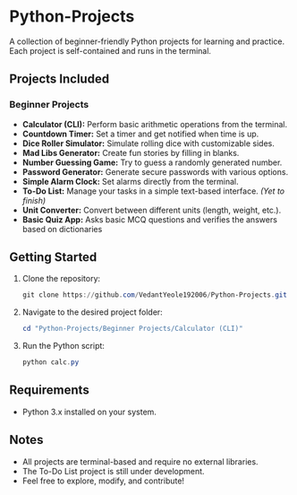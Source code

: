 # Python-Projects

A collection of beginner-friendly Python projects for learning and practice. Each project is self-contained and runs in the terminal.

## Projects Included
### Beginner Projects
- **Calculator (CLI):** Perform basic arithmetic operations from the terminal.
- **Countdown Timer:** Set a timer and get notified when time is up.
- **Dice Roller Simulator:** Simulate rolling dice with customizable sides.
- **Mad Libs Generator:** Create fun stories by filling in blanks.
- **Number Guessing Game:** Try to guess a randomly generated number.
- **Password Generator:** Generate secure passwords with various options.
- **Simple Alarm Clock:** Set alarms directly from the terminal.
- **To-Do List:** Manage your tasks in a simple text-based interface. *(Yet to finish)*
- **Unit Converter:** Convert between different units (length, weight, etc.).
- **Basic Quiz App:** Asks basic MCQ questions and verifies the answers based on dictionaries

## Getting Started

1. Clone the repository:
   ```powershell
   git clone https://github.com/VedantYeole192006/Python-Projects.git
   ```
2. Navigate to the desired project folder:
   ```powershell
   cd "Python-Projects/Beginner Projects/Calculator (CLI)"
   ```
3. Run the Python script:
   ```powershell
   python calc.py
   ```

## Requirements

- Python 3.x installed on your system.

## Notes

- All projects are terminal-based and require no external libraries.
- The To-Do List project is still under development.
- Feel free to explore, modify, and contribute!
